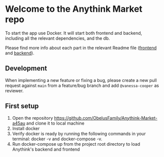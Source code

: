 # Welcome to the Anythink Market repo

To start the app use Docker. It will start both frontend and backend, including all the relevant dependencies, and the db.

Please find more info about each part in the relevant Readme file ([frontend](frontend/readme.md) and [backend](backend/README.md)).

## Development

When implementing a new feature or fixing a bug, please create a new pull request against `main` from a feature/bug branch and add `@vanessa-cooper` as reviewer.

## First setup

1. Open the repository https://github.com/ObelusFamily/Anythink-Market-a45au and clone it to local machine
2. Install docker
3. Verify docker is ready by running the following commands in your terminal: docker -v and docker-compose -v.
4. Run docker-compose up from the project root directory to load Anythink's backend and frontend
